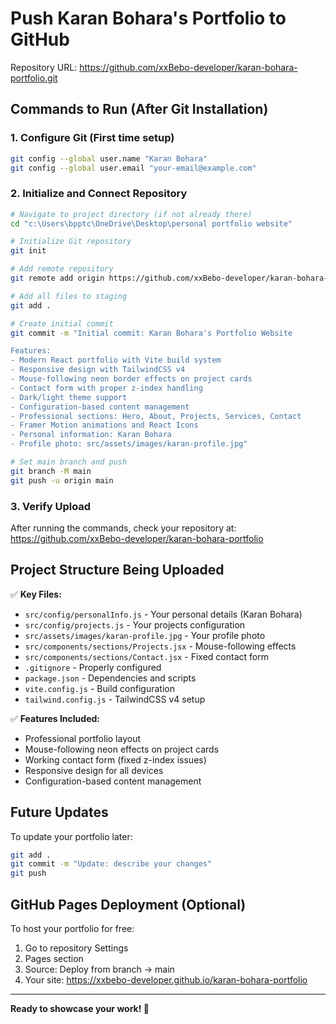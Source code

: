 # Push Karan Bohara's Portfolio to GitHub

Repository URL: https://github.com/xxBebo-developer/karan-bohara-portfolio.git

## Commands to Run (After Git Installation)

### 1. Configure Git (First time setup)
```bash
git config --global user.name "Karan Bohara"
git config --global user.email "your-email@example.com"
```

### 2. Initialize and Connect Repository
```bash
# Navigate to project directory (if not already there)
cd "c:\Users\bpptc\OneDrive\Desktop\personal portfolio website"

# Initialize Git repository
git init

# Add remote repository
git remote add origin https://github.com/xxBebo-developer/karan-bohara-portfolio.git

# Add all files to staging
git add .

# Create initial commit
git commit -m "Initial commit: Karan Bohara's Portfolio Website

Features:
- Modern React portfolio with Vite build system
- Responsive design with TailwindCSS v4
- Mouse-following neon border effects on project cards
- Contact form with proper z-index handling
- Dark/light theme support
- Configuration-based content management
- Professional sections: Hero, About, Projects, Services, Contact
- Framer Motion animations and React Icons
- Personal information: Karan Bohara
- Profile photo: src/assets/images/karan-profile.jpg"

# Set main branch and push
git branch -M main
git push -u origin main
```

### 3. Verify Upload
After running the commands, check your repository at:
https://github.com/xxBebo-developer/karan-bohara-portfolio

## Project Structure Being Uploaded

✅ **Key Files:**
- `src/config/personalInfo.js` - Your personal details (Karan Bohara)
- `src/config/projects.js` - Your projects configuration
- `src/assets/images/karan-profile.jpg` - Your profile photo
- `src/components/sections/Projects.jsx` - Mouse-following effects
- `src/components/sections/Contact.jsx` - Fixed contact form
- `.gitignore` - Properly configured
- `package.json` - Dependencies and scripts
- `vite.config.js` - Build configuration
- `tailwind.config.js` - TailwindCSS v4 setup

✅ **Features Included:**
- Professional portfolio layout
- Mouse-following neon effects on project cards
- Working contact form (fixed z-index issues)
- Responsive design for all devices
- Configuration-based content management

## Future Updates

To update your portfolio later:
```bash
git add .
git commit -m "Update: describe your changes"
git push
```

## GitHub Pages Deployment (Optional)

To host your portfolio for free:
1. Go to repository Settings
2. Pages section
3. Source: Deploy from branch → main
4. Your site: https://xxbebo-developer.github.io/karan-bohara-portfolio

---

**Ready to showcase your work! 🚀**